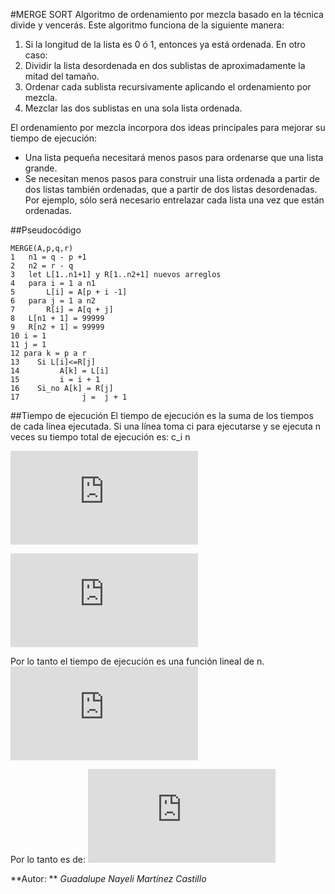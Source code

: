 #MERGE SORT
Algoritmo de ordenamiento por mezcla basado en la técnica divide y vencerás.
Este algoritmo funciona de la siguiente manera: 

1. Si la longitud de la lista es 0 ó 1, entonces ya está ordenada. En otro caso:
2. Dividir la lista desordenada en dos sublistas de aproximadamente la mitad del tamaño.
3. Ordenar cada sublista recursivamente aplicando el ordenamiento por mezcla.
4. Mezclar las dos sublistas en una sola lista ordenada.

El ordenamiento por mezcla incorpora dos ideas principales para mejorar su tiempo de ejecución: 

* Una lista pequeña necesitará menos pasos para ordenarse que una lista grande.
* Se necesitan menos pasos para construir una lista ordenada a partir de dos listas también ordenadas, que a partir de dos listas desordenadas. Por ejemplo, sólo será necesario entrelazar cada lista una vez que están ordenadas.

##Pseudocódigo
~~~
MERGE(A,p,q,r)
1   n1 = q - p +1
2   n2 = r - q
3   let L[1..n1+1] y R[1..n2+1] nuevos arreglos
4   para i = 1 a n1
5       L[i] = A[p + i -1]
6   para j = 1 a n2
7       R[i] = A[q + j]
8   L[n1 + 1] = 99999
9   R[n2 + 1] = 99999
10 i = 1
11 j = 1
12 para k = p a r
13    Si L[i]<=R[j]
14         A[k] = L[i]
15         i = i + 1
16    Si_no A[k] = R[j]
17              j =  j + 1
~~~
##Tiempo de ejecución
El tiempo de ejecución es la suma de los tiempos de cada línea ejecutada.
Si una línea toma ci para ejecutarse y se ejecuta n veces su tiempo total de ejecución es: c_i n

![1](http://www.sciweavers.org/tex2img.php?eq=T%28n%29%20%3D%20%20c_%7B1%7D%2Bc_%7B2%7D%2Bc_%7B3%7D%2Bc%7B4%7D%28%20%5Cfrac%7Bn%7D%7B2%7D%2B1%29%2Bc%7B5%7D%28%20%5Cfrac%7Bn%7D%7B2%7D%29%2Bc%7B6%7D%28%20%5Cfrac%7Bn%7D%7B2%7D%2B1%29%2Bc%7B7%7D%28%20%5Cfrac%7Bn%7D%7B2%7D%29%2Bc_%7B8%7D%2Bc_%7B9%7D%2Bc_%7B10%7D%2Bc_%7B11%7D%2Bc_%7B12%7D%28n%2B1%29%2Bc_%7B13%7Dn%2Bc_%7B14%7Dn%2Bc_%7B15%7Dn%2Bc_%7B16%7Dn%2Bc_%7B17%7Dn&bc=White&fc=Black&im=jpg&fs=12&ff=arev&edit=0)

![Ecuacion 2](http://www.sciweavers.org/tex2img.php?eq=T%28n%29%20%3D%20%20%28c_%7B4%7D%20%5Cfrac%7B1%7D%7B2%7D%2Bc_%7B5%7D%20%5Cfrac%7B1%7D%7B2%7D%2Bc_%7B6%7D%20%5Cfrac%7B1%7D%7B2%7D%2Bc_%7B7%7D%20%5Cfrac%7B1%7D%7B2%7D%2B%20c_%7B12%7D%2Bc_%7B13%7D%2Bc_%7B14%7D%2Bc_%7B15%7D%2Bc_%7B16%7D%2Bc_%7B17%7D%29n%20%2B%28c_%7B1%7D%2Bc_%7B2%7D%2Bc_%7B3%7D%2Bc_%7B4%7D%2Bc_%7B6%7D%2Bc_%7B8%7D%2Bc_%7B9%7D%2Bc_%7B10%7D%2Bc_%7B11%7D%2Bc_%7B12%7D%20%29&bc=White&fc=Black&im=jpg&fs=12&ff=arev&edit=0)

Por lo tanto el tiempo de ejecución es una función lineal de n.
![Ecuacion 4](http://www.sciweavers.org/tex2img.php?eq=T%28n%29%20%3D%20%20%28a%29n%20%2B%20c&bc=White&fc=Black&im=jpg&fs=12&ff=arev&edit=0)


Por lo tanto es de: 
![5](http://www.sciweavers.org/tex2img.php?eq=%20%5CTheta%20%28n%29&bc=White&fc=Black&im=jpg&fs=12&ff=arev&edit=0)

**Autor: ** *Guadalupe Nayeli Martínez Castillo*

